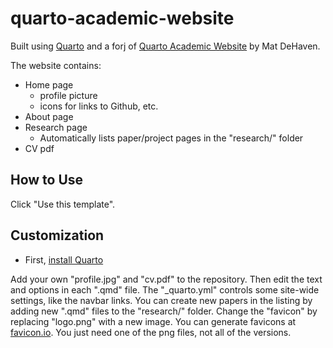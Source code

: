 # quarto-academic-website

Built using [Quarto](https://quarto.org) and a forj of [Quarto Academic Website](https://github.com/matdehaven/quarto-academic-website) by Mat DeHaven.

The website contains:

- Home page
  - profile picture
  - icons for links to Github, etc.
- About page
- Research page
  - Automatically lists paper/project pages in the "research/" folder
- CV pdf

## How to Use

Click "Use this template".

## Customization

- First, [install Quarto](https://quarto.org/docs/get-started/)

Add your own "profile.jpg" and "cv.pdf" to the repository.
Then edit the text and options in each ".qmd" file.
The "_quarto.yml" controls some site-wide settings, like the navbar links.
You can create new papers in the listing by adding new ".qmd" files to the "research/" folder.
Change the "favicon" by replacing "logo.png" with a new image.
You can generate favicons at [favicon.io](https://favicon.io).
You just need one of the png files, not all of the versions.
